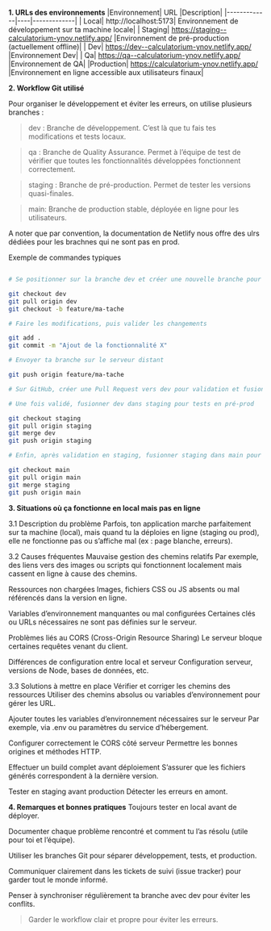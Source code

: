 **1. URLs des environnements**
   |Environnement| URL |Description|
   |-------------|----|-------------|
   | Local| http://localhost:5173| Environnement de développement sur ta machine locale|
   | Staging| https://staging--calculatorium-ynov.netlify.app/ |Environnement de pré-production (actuellement offline)|
   | Dev| https://dev--calculatorium-ynov.netlify.app/ |Environnement Dev|
   | Qa| https://qa--calculatorium-ynov.netlify.app/ |Environnement de QA|
   |Production| https://calculatorium-ynov.netlify.app/ |Environnement en ligne accessible aux utilisateurs finaux|

**2. Workflow Git utilisé**

   Pour organiser le développement et éviter les erreurs, on utilise plusieurs branches :

> dev : Branche de développement. C’est là que tu fais tes modifications et tests locaux.

> qa : Branche de Quality Assurance. Permet à l’équipe de test de vérifier que toutes les fonctionnalités développées fonctionnent correctement.

> staging : Branche de pré-production. Permet de tester les versions quasi-finales.

> main: Branche de production stable, déployée en ligne pour les utilisateurs.

A noter que par convention, la documentation de Netlify nous offre des ulrs dédiées pour les brachnes qui ne sont pas en prod. 

Exemple de commandes typiques

```bash

# Se positionner sur la branche dev et créer une nouvelle branche pour ta tâche

git checkout dev
git pull origin dev
git checkout -b feature/ma-tache

# Faire les modifications, puis valider les changements

git add .
git commit -m "Ajout de la fonctionnalité X"

# Envoyer ta branche sur le serveur distant

git push origin feature/ma-tache

# Sur GitHub, créer une Pull Request vers dev pour validation et fusion

# Une fois validé, fusionner dev dans staging pour tests en pré-prod

git checkout staging
git pull origin staging
git merge dev
git push origin staging

# Enfin, après validation en staging, fusionner staging dans main pour mise en production

git checkout main
git pull origin main
git merge staging
git push origin main
```

**3. Situations où ça fonctionne en local mais pas en ligne**

3.1 Description du problème
Parfois, ton application marche parfaitement sur ta machine (local), mais quand tu la déploies en ligne (staging ou prod), elle ne fonctionne pas ou s’affiche mal (ex : page blanche, erreurs).

3.2 Causes fréquentes
Mauvaise gestion des chemins relatifs
Par exemple, des liens vers des images ou scripts qui fonctionnent localement mais cassent en ligne à cause des chemins.

Ressources non chargées
Images, fichiers CSS ou JS absents ou mal référencés dans la version en ligne.

Variables d’environnement manquantes ou mal configurées
Certaines clés ou URLs nécessaires ne sont pas définies sur le serveur.

Problèmes liés au CORS (Cross-Origin Resource Sharing)
Le serveur bloque certaines requêtes venant du client.

Différences de configuration entre local et serveur
Configuration serveur, versions de Node, bases de données, etc.

3.3 Solutions à mettre en place
Vérifier et corriger les chemins des ressources
Utiliser des chemins absolus ou variables d’environnement pour gérer les URL.

Ajouter toutes les variables d’environnement nécessaires sur le serveur
Par exemple, via .env ou paramètres du service d’hébergement.

Configurer correctement le CORS côté serveur
Permettre les bonnes origines et méthodes HTTP.

Effectuer un build complet avant déploiement
S’assurer que les fichiers générés correspondent à la dernière version.

Tester en staging avant production
Détecter les erreurs en amont.

**4. Remarques et bonnes pratiques**
   Toujours tester en local avant de déployer.

Documenter chaque problème rencontré et comment tu l’as résolu (utile pour toi et l’équipe).

Utiliser les branches Git pour séparer développement, tests, et production.

Communiquer clairement dans les tickets de suivi (issue tracker) pour garder tout le monde informé.

Penser à synchroniser régulièrement ta branche avec dev pour éviter les conflits.

> Garder le workflow clair et propre pour éviter les erreurs.
